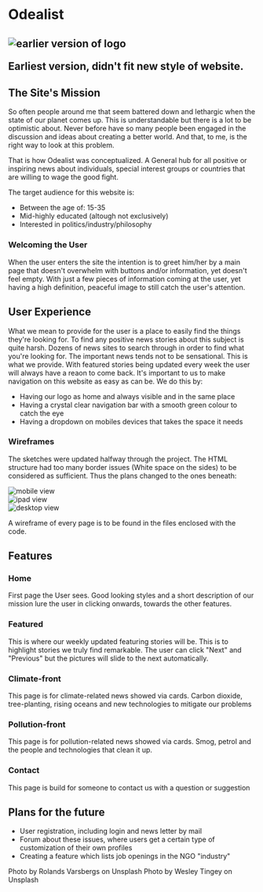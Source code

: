 <h1>Odealist<h2>
  <div><img src="assets/images/new-odealist.png" alt="earlier version of logo" ><p>Earliest version, didn't fit new style of website.</p></div>
  

<h2>The Site's Mission</h2>
<p>So often people around me that seem battered down and lethargic when the state of our planet comes up. This is understandable but there is a lot to be optimistic about. Never before have so many people been engaged in the discussion and ideas about creating a better world. And that, to me, is the right way to look at this problem.</p>
<p>That is how Odealist was conceptualized. A General hub for all positive or inspiring news about individuals, special interest groups or countries that are willing to wage the good fight.</p>
<p>The target audience for this website is:<ul>
<li>Between the age of: 15-35</li>
<li>Mid-highly educated (altough not exclusively)</li>
<li>Interested in politics/industry/philosophy</li>
</ul>
</p>
<h3>Welcoming the User</h3>
<p>When the user enters the site the intention is to greet him/her by a main page that doesn't overwhelm with buttons and/or information, yet doesn't feel empty. With just a few pieces of information coming at the user, yet having a high definition, peaceful image to still catch the user's attention. </p>

<h2>User Experience</h2>
<p>What we mean to provide for the user is a place to easily find the things they're looking for. To find any positive news stories about this subject is quite harsh. Dozens of news sites to search through in order to find what you're looking for. The important news tends not to be sensational. 
This is what we provide. With featured stories being updated every week the user will always have a reaon to come back. It's important to us to make navigation on this website as easy as can be. 
We do this by: <ul>
<li>Having our logo as home and always visible and in the same place</li>
<li>Having a crystal clear navigation bar with a smooth green colour to catch the eye</li>
<li>Having a dropdown on mobiles devices that takes the space it needs</li>
</ul> </p>

<h3>Wireframes</h3>
<p>The sketches were updated halfway through the project. 
The HTML structure had too many border issues (White space on the sides) to be considered as sufficient. Thus the plans changed to the ones beneath: </p>
<div><img src="wireframes/wireframes-mobile/introduction-mobile.png" alt="mobile view"></div>
<div><img src="wireframes/wireframes-ipad/introduction-ipad.png" alt="ipad view"></div>
<div><img src="wireframes/wireframes-desktop/introduction.png" alt="desktop view"></div>
<p>A wireframe of every page is to be found in the files enclosed with the code.</p>

<h2>Features</h2>

<h3>Home</h3>
<p>First page the User sees. Good looking styles and a short description of our mission lure the user in clicking onwards, towards the other features.</p>

<h3>Featured</h3>
<p>This is where our weekly updated featuring stories will be. This is to highlight stories we truly find remarkable. The user can click "Next" and "Previous" but the pictures will slide to the next automatically.</p>

<h3>Climate-front</h3>
<p>This page is for climate-related news showed via cards. Carbon dioxide, tree-planting, rising oceans and new technologies to mitigate our problems</p>

<h3>Pollution-front</h3>
<p>This page is for pollution-related news showed via cards. Smog, petrol and the people and technologies that clean it up.</p>

<h3>Contact</h3>
<p>This page is build for someone to contact us with a question or suggestion</p>

<h2>Plans for the future</h2>
<ul>
<li>User registration, including login and news letter by mail</li>
<li>Forum about these issues, where users get a certain type of customization of their own profiles</li>
<li>Creating a feature which lists job openings in the NGO "industry" </li>
</ul>






























































Photo by Rolands Varsbergs on Unsplash
Photo by Wesley Tingey on Unsplash
